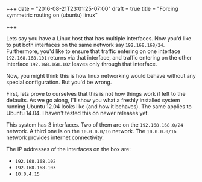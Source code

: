 +++
date = "2016-08-21T23:01:25-07:00"
draft = true
title = "Forcing symmetric routing on (ubuntu) linux"

+++

Lets say you have a Linux host that has multiple interfaces. Now you'd like to put both interfaces on the same
network say `192.168.168/24`. Furthermore, you'd like to ensure that traffic entering on one interface `192.168.168.101`
returns via that interface, and traffic entering on the other interface `192.168.168.102` leaves only through that
interface.

Now, you might think this is how linux networking would behave without any special configuration. But you'd be wrong.

First, lets prove to ourselves that this is not how things work if left to the defaults. As we go along, I'll show you
what a freshly installed system running Ubuntu 12.04 looks like (and how it behaves). The same applies to Ubuntu 14.04.
I haven't tested this on newer releases yet.

This system has 3 interfaces. Two of them are on the `192.168.168.0/24` network. A third one is on the `10.0.0.0/16`
network. The `10.0.0.0/16` network provides internet connectivity.

The IP addresses of the interfaces on the box are:

- `192.168.168.102`
- `192.168.168.103`
- `10.0.4.15`
